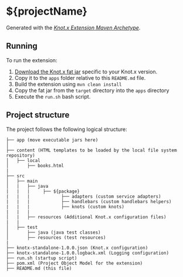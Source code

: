 # ${projectName}

Generated with the [_Knot.x Extension Maven Archetype_](https://github.com/Knotx/knotx-extension-archetype).

## Running

To run the extension:

1. [Download the Knot.x fat jar](https://github.com/Cognifide/knotx/releases) specific to your Knot.x version. 
2. Copy it to the `apps` folder relative to this `README.md` file.
3. Build the extension using `mvn clean install`
4. Copy the fat jar from the `target` directory into the `apps` directory
5. Execute the `run.sh` bash script.

## Project structure

The project follows the following logical structure:

```
├── app (move executable jars here)
│   
├── content (HTML templates to be loaded by the local file system repository)
│   ├── local
│       ├── books.html
|
├── src
│   ├── main
│   |   ├── java
|   |   |     ├── ${package}
|   |   |            ├── adapters (custom service adapters)
|   |   |            ├── handlebars (custom handlebars helpers)
|   |   |            ├── knots (custom knots)
|   |   |
│   |   ├── resources (Additional Knot.x configuration files)
|   |
│   ├── test
│       ├── java (java test classes)
│       ├── resources (test resources)
|
├── knotx-standalone-1.0.0.json (Knot.x configuration)
├── knotx-standalone-1.0.0.logback.xml (Logging configuration)
├── run.sh (startup script)
├── pom.xml (Project Object Model for the extension)
├── README.md (this file)
```
